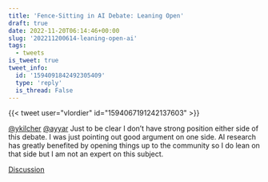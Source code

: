 ```yaml
---
title: 'Fence-Sitting in AI Debate: Leaning Open'
draft: true
date: 2022-11-20T06:14:46+00:00
slug: '202211200614-leaning-open-ai'
tags:
  - tweets
is_tweet: true
tweet_info:
  id: '1594091842492305409'
  type: 'reply'
  is_thread: False
---
```




{{< tweet user="vlordier" id="1594067191242137603" >}}

[@ykilcher](https://x.com/ykilcher) [@ayyar](https://x.com/ayyar) Just to be clear I don’t have strong position either side of this debate. I was just pointing out good argument on one side. AI research has greatly benefited by opening things up to the community so I do lean on that side but I am not an expert on this subject.

[Discussion](https://x.com/sytelus/status/1594091842492305409)
